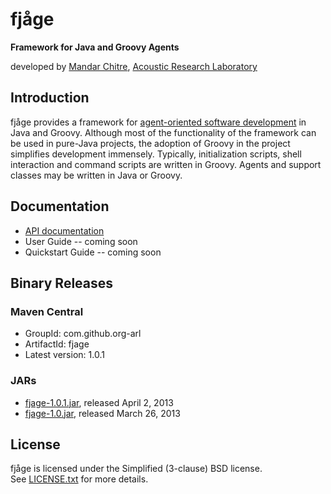 fjåge
=====
**Framework for Java and Groovy Agents**

developed by [Mandar Chitre](http://www.chitre.net), [Acoustic Research Laboratory](http://www.arl.nus.edu.sg)

Introduction
------------

fjåge provides a framework for [agent-oriented software development](http://en.wikipedia.org/wiki/Agent-oriented_programming) in Java and Groovy. Although most of the functionality of the framework can be used in pure-Java projects, the adoption of Groovy in the project simplifies development immensely. Typically, initialization scripts, shell interaction and command scripts are written in Groovy. Agents and support classes may be written in Java or Groovy.

Documentation
-------------

* [API documentation](http://arl.nus.edu.sg/docs/fjage/)
* User Guide -- coming soon
* Quickstart Guide -- coming soon

Binary Releases
---------------

### Maven Central

* GroupId: com.github.org-arl
* ArtifactId: fjage
* Latest version: 1.0.1

### JARs

* [fjage-1.0.1.jar](http://search.maven.org/remotecontent?filepath=com/github/org-arl/fjage/1.0.1/fjage-1.0.1.jar), released April 2, 2013
* [fjage-1.0.jar](http://search.maven.org/remotecontent?filepath=com/github/org-arl/fjage/1.0/fjage-1.0.jar), released March 26, 2013

License
-------

fjåge is licensed under the Simplified (3-clause) BSD license.  
See [LICENSE.txt](http://github.com/org-arl/fjage/blob/master/LICENSE.txt) for more details.
